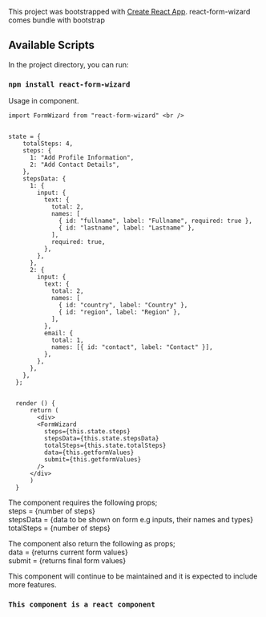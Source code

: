 This project was bootstrapped with [Create React App](https://github.com/facebook/create-react-app).
react-form-wizard comes bundle with bootstrap 

## Available Scripts

In the project directory, you can run:

### `npm install react-form-wizard`

Usage in component.<br />


```
import FormWizard from "react-form-wizard" <br />


state = {
    totalSteps: 4,
    steps: {
      1: "Add Profile Information",
      2: "Add Contact Details",
    },
    stepsData: {
      1: {
        input: {
          text: {
            total: 2,
            names: [
              { id: "fullname", label: "Fullname", required: true },
              { id: "lastname", label: "Lastname" },
            ],
            required: true,
          },
        },
      },
      2: {
        input: {
          text: {
            total: 2,
            names: [
              { id: "country", label: "Country" },
              { id: "region", label: "Region" },
            ],
          },
          email: {
            total: 1,
            names: [{ id: "contact", label: "Contact" }],
          },
        },
      },
    },
  };


  render () {
      return (
        <div>
        <FormWizard
          steps={this.state.steps}
          stepsData={this.state.stepsData}
          totalSteps={this.state.totalSteps}
          data={this.getformValues}
          submit={this.getformValues}
        />
      </div>
      )
  }
```




The component requires the following props; <br />
 steps = {number of steps}<br />
 stepsData = {data to be shown on form e.g inputs, their names and types} <br />
 totalSteps = {number of steps} <br />
 



The component also return the following as props; <br />
 data = {returns current form values}<br />
 submit = {returns final form values} <br />

 




This component will continue to be maintained and it is expected to include more features.<br />


### `This component is a react component`

